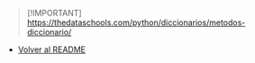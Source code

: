 >[!IMPORTANT] https://thedataschools.com/python/diccionarios/metodos-diccionario/

- [Volver al README](README.md)